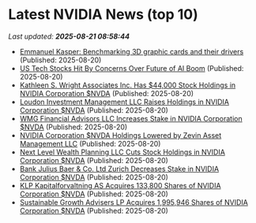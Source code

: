 # Latest NVIDIA News (top 10)
_Last updated: **2025-08-21 08:58:44**_

- [Emmanuel Kasper: Benchmarking 3D graphic cards and their drivers](https://00formicapunk00.wordpress.com/2025/08/20/bencharkings-3d-graphic-cards-and-their-drivers/) (Published: 2025-08-20)
- [US Tech Stocks Hit By Concerns Over Future of AI Boom](https://tech.slashdot.org/story/25/08/20/0821214/us-tech-stocks-hit-by-concerns-over-future-of-ai-boom) (Published: 2025-08-20)
- [Kathleen S. Wright Associates Inc. Has $44,000 Stock Holdings in NVIDIA Corporation $NVDA](https://www.etfdailynews.com/2025/08/20/kathleen-s-wright-associates-inc-has-44000-stock-holdings-in-nvidia-corporation-nvda/) (Published: 2025-08-20)
- [Loudon Investment Management LLC Raises Holdings in NVIDIA Corporation $NVDA](https://www.etfdailynews.com/2025/08/20/loudon-investment-management-llc-raises-holdings-in-nvidia-corporation-nvda/) (Published: 2025-08-20)
- [WMG Financial Advisors LLC Increases Stake in NVIDIA Corporation $NVDA](https://www.etfdailynews.com/2025/08/20/wmg-financial-advisors-llc-increases-stake-in-nvidia-corporation-nvda/) (Published: 2025-08-20)
- [NVIDIA Corporation $NVDA Holdings Lowered by Zevin Asset Management LLC](https://www.etfdailynews.com/2025/08/20/nvidia-corporation-nvda-holdings-lowered-by-zevin-asset-management-llc/) (Published: 2025-08-20)
- [Next Level Wealth Planning LLC Cuts Stock Holdings in NVIDIA Corporation $NVDA](https://www.etfdailynews.com/2025/08/20/next-level-wealth-planning-llc-cuts-stock-holdings-in-nvidia-corporation-nvda/) (Published: 2025-08-20)
- [Bank Julius Baer & Co. Ltd Zurich Decreases Stake in NVIDIA Corporation $NVDA](https://www.etfdailynews.com/2025/08/20/bank-julius-baer-co-ltd-zurich-decreases-stake-in-nvidia-corporation-nvda/) (Published: 2025-08-20)
- [KLP Kapitalforvaltning AS Acquires 133,800 Shares of NVIDIA Corporation $NVDA](https://www.etfdailynews.com/2025/08/20/klp-kapitalforvaltning-as-acquires-133800-shares-of-nvidia-corporation-nvda/) (Published: 2025-08-20)
- [Sustainable Growth Advisers LP Acquires 1,995,946 Shares of NVIDIA Corporation $NVDA](https://www.etfdailynews.com/2025/08/20/sustainable-growth-advisers-lp-acquires-1995946-shares-of-nvidia-corporation-nvda/) (Published: 2025-08-20)
